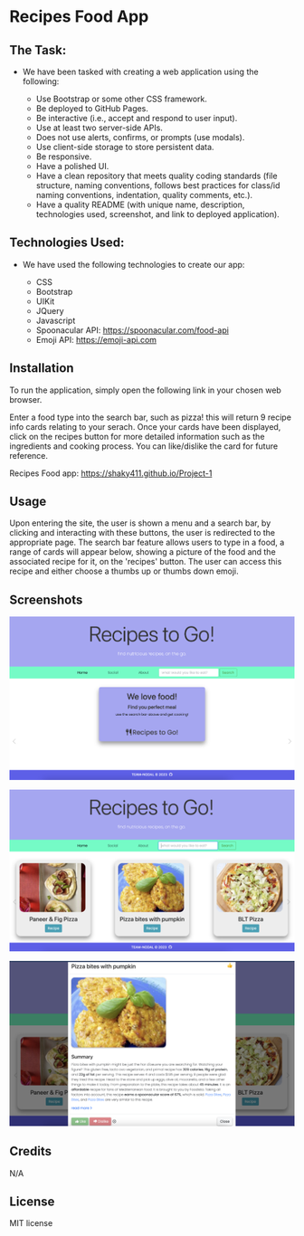 # Recipes Food App

## The Task:

* We have been tasked with creating a web application using the following:

    * Use Bootstrap or some other CSS framework.
    * Be deployed to GitHub Pages.
    * Be interactive (i.e., accept and respond to user input).
    * Use at least two server-side APIs.
    * Does not use alerts, confirms, or prompts (use modals).
    * Use client-side storage to store persistent data.
    * Be responsive.
    * Have a polished UI.
    * Have a clean repository that meets quality coding standards (file structure, naming conventions, follows best practices for class/id naming conventions, indentation, quality comments, etc.).
    * Have a quality README (with unique name, description, technologies used, screenshot, and link to deployed application).

## Technologies Used:

* We have used the following technologies to create our app:

    * CSS
    * Bootstrap
    * UIKit
    * JQuery
    * Javascript
    * Spoonacular API: https://spoonacular.com/food-api
    * Emoji API: https://emoji-api.com

## Installation

To run the application, simply open the following link in your chosen web browser.

Enter a food type into the search bar, such as pizza! this will return 9 recipe info cards relating to your serach. Once your cards have been displayed, click on the recipes button for more detailed information such as the ingredients and cooking process. You can like/dislike the card for future reference.

Recipes Food app: https://shaky411.github.io/Project-1

## Usage

Upon entering the site, the user is shown a menu and a search bar, by clicking and interacting with these buttons, the user is redirected to the appropriate page. The search bar feature allows users to type in a food, a range of cards will appear below, showing a picture of the food and the associated recipe for it, on the 'recipes' button. The user can access this recipe and either choose a thumbs up or thumbs down emoji.

## Screenshots

![Alt text](assets/screen%20capture/SC_001.png)

![Alt text](assets/screen%20capture/SC_002.png)

![Alt text](assets/screen%20capture/SC_003.png)

## Credits

N/A

## License

MIT license
